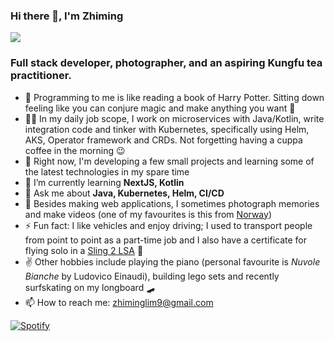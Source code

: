### Hi there 👋, I'm Zhiming

<!--
**zhiminglim/zhiminglim** is a ✨ _special_ ✨ repository because its `README.md` (this file) appears on your GitHub profile.
-->

![](https://komarev.com/ghpvc/?username=zhiminglim&color=blue)

<h3 align="left">Full stack developer, photographer, and an aspiring Kungfu tea practitioner.</h3>

- 📝 Programming to me is like reading a book of Harry Potter. Sitting down feeling like you can conjure magic and make anything you want 🧙
- 🤸‍♂️ In my daily job scope, I work on microservices with Java/Kotlin, write integration code and tinker with Kubernetes, specifically using Helm, AKS, Operator framework and CRDs. Not forgetting having a cuppa coffee in the morning 😉
- 🔭 Right now, I'm developing a few small projects and learning some of the latest technologies in my spare time
- 🌱 I’m currently learning **NextJS, Kotlin**
- 💬 Ask me about **Java, Kubernetes, Helm, CI/CD**
- 🎥 Besides making web applications, I sometimes photograph memories and make videos (one of my favourites is this from [Norway](https://www.youtube.com/watch?v=IZIyPsi3KR4))
- ⚡ Fun fact: I like vehicles and enjoy driving; I used to transport people from point to point as a part-time job and I also have a certificate for flying solo in a [Sling 2 LSA](https://www.planeandpilotmag.com/images/stories/2012/sept/sling/lead.jpg) 🙂
- ✌️ Other hobbies include playing the piano (personal favourite is *Nuvole Bianche* by Ludovico Einaudi), building lego sets and recently surfskating on my longboard 🛹
- 📫 How to reach me: [zhiminglim9@gmail.com](mailto:zhiminglim9@gmail.com)


[![Spotify](https://zmxcr-spotify.vercel.app/api/spotify)](https://open.spotify.com/user/laivoji)

